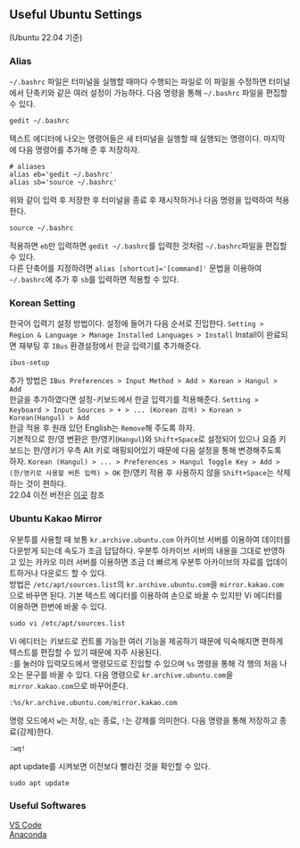 ## Useful Ubuntu Settings  
(Ubuntu 22.04 기준)  

### Alias  
`~/.bashrc` 파일은 터미널을 실행할 때마다 수행되는 파일로 이 파일을 수정하면 터미널에서 단축키와 같은 여러 설정이 가능하다. 다음 명령을 통해 `~/.bashrc` 파일을 편집할 수 있다.
```
gedit ~/.bashrc
```
텍스트 에디터에 나오는 명령어들은 새 터미널을 실행할 때 실행되는 명령이다. 마지막에 다음 명령어를 추가해 준 후 저장하자.
```
# aliases
alias eb='gedit ~/.bashrc'
alias sb='source ~/.bashrc'
```
위와 같이 입력 후 저장한 후 터미널을 종료 후 재시작하거나 다음 명령을 입력하여 적용한다.
```
source ~/.bashrc
```
적용하면 `eb`만 입력하면 `gedit ~/.bashrc`를 입력한 것처럼 `~/.bashrc`파일을 편집할 수 있다.  
다른 단축어를 지정하려면 `alias [shortcut]='[command]'` 문법을 이용하여 `~/.bashrc`에 추가 후 `sb`를 입력하면 적용할 수 있다.

### Korean Setting
한국어 입력기 설정 방법이다. 설정에 들어가 다음 순서로 진입한다. `Setting > Region & Language > Manage Installed Languages > Install` Install이 완료되면 재부팅 후 `IBus` 환경설정에서 한글 입력기를 추가해준다.  
```
ibus-setup
```
추가 방법은 `IBus Preferences > Input Method > Add > Korean > Hangul > Add`  
한글을 추가하였다면 설정-키보드에서 한글 입력기를 적용해준다. `Setting > Keyboard > Input Sources > + > ... (Korean 검색) > Korean > Korean(Hangul) > Add`  
한글 적용 후 원래 있던 English는 `Remove`해 주도록 하자.  
기본적으로 한/영 변환은 한/영키(`Hangul`)와 `Shift+Space`로 설정되어 있으나 요즘 키보드는 한/영키가 우측 Alt 키로 매핑되어있기 때문에 다음 설정을 통해 변경해주도록 하자. `Korean (Hangul) > ... > Preferences > Hangul Toggle Key > Add > (한/영키로 사용할 버튼 입력) > OK` 한/영키 적용 후 사용하지 않을 `Shift+Space`는 삭제하는 것이 편하다.  
22.04 이전 버전은 [이곳](https://blu-y.github.io/carvis/guide/ubuntu_setting#41-korean-setting) 참조

### Ubuntu Kakao Mirror
우분투를 사용할 때 보통 `kr.archive.ubuntu.com` 아카이브 서버를 이용하여 데이터를 다운받게 되는데 속도가 조금 답답하다. 우분투 아카이브 서버의 내용을 그대로 반영하고 있는 카카오 미러 서버를 이용하면 조금 더 빠르게 우분투 아카이브의 자료를 업데이트하거나 다운로드 할 수 있다.  
방법은 `/etc/apt/sources.list`의 `kr.archive.ubuntu.com`을 `mirror.kakao.com`으로 바꾸면 된다. 기본 텍스트 에디터를 이용하여 손으로 바꿀 수 있지만 Vi 에디터를 이용하면 한번에 바꿀 수 있다.  
```
sudo vi /etc/apt/sources.list
```
Vi 에디터는 키보드로 컨트롤 가능한 여러 기능을 제공하기 때문에 익숙해지면 편하게 텍스트를 편집할 수 있기 때문에 자주 사용된다.  
`:`를 눌러야 입력모드에서 명령모드로 진입할 수 있으며 `%s` 명령을 통해 각 행의 처음 나오는 문구를 바꿀 수 있다. 다음 명령으로 `kr.archive.ubuntu.com`을 `mirror.kakao.com`으로 바꾸어준다.  
```
:%s/kr.archive.ubuntu.com/mirror.kakao.com
```
명령 모드에서 `w`는 저장, `q`는 종료, `!`는 강제를 의미한다. 다음 명령을 통해 저장하고 종료(강제)한다.  
```
:wq!
```
apt update를 시켜보면 이전보다 빨라진 것을 확인할 수 있다.  
```
sudo apt update
```

### Useful Softwares

[VS Code](https://code.visualstudio.com/)  
[Anaconda](https://www.anaconda.com/download#downloads)  